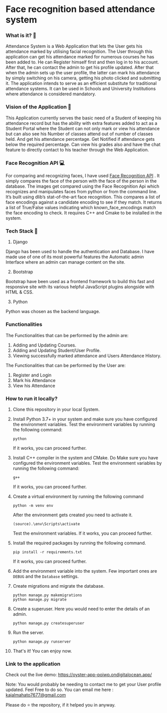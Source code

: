 # Face recognition based attendance system 


### What is it? 🤔
Attendance System is a Web Application that lets the User gets his attendance marked by
utilising facial recognition. The User through this application can get his attendance marked
for numerous courses he has been added to. He can Register himself first and then log in to
his account. After that, he can contact the admin to get his profile updated. After that when
the admin sets up the user profile, the latter can mark his attendance by simply switching on
his camera, getting his photo clicked and submitting it. 
The application intends to serve as an efficient substitute for traditional attendance
systems. It can be used in Schools and University Institutions where attendance is considered
mandatory. 

### Vision of the Application 🚀
This Application currently serves the basic need of a Student of keeping his attendance record but has the ability with extra features added to act as a Student Portal where the Student can not only mark or view his attendance but can also see his Number of classes attend out of number of classes held. And get his attendance percentage. Get Notified if attendance gets below the required percentage. Can view his grades also and have the chat feature to directly contact to his teacher through the Web Application. 



### Face Recognition API 💻
For comparing and recognizing faces, I have used [Face Recognition API](https://pypi.org/project/face-recognition/) .
It simply compares the face of the person with the face of the person in the database.
The images get compared using the Face Recognition Api which recognizes and manipulates faces
from python or from the command line. It’s built using dlib’s stat-of-the-art face
recognition. 
This compares a list of face encodings against a candidate encoding to see if they match. It
returns a list of True/False values indicating which known_face_encodings match the face
encoding to check. 
It requires C++ and Cmake to be installed in the system.


### Tech Stack 📑
1. Django

Django has been used to handle the authentication and Database. I have made use of one of its
most powerful features the Automatic admin Interface where an admin can manage content on the
site.

2. Bootstrap

Bootstrap have been used as a frontend framework to build this fast and responsive site with its various helpful JavaScript plugins alongside with HTML & CSS. 

3. Python

Python was chosen as the backend language. 

### Functionalities 

The Functionalities that can be performed by the admin are:
1. Adding and Updating Courses.
2. Adding and Updating Student/User Profile.
3. Viewing successfully marked attendance and Users Attendance History.

The Functionalities that can be performed by the User are:
1. Register and Login
2. Mark his Attendance
3. View his Attendance

### How to run it locally? 
1. Clone this repository in your local System.
2. Install Python 3.7+ in your system and make sure you have configured the environment variables.
    Test the environment variables by running the following command:
    ```
   python
   ```
   If it works, you can proceed further.

2. Install C++ compiler in the system and CMake. Do Make sure you have configured the environment variables.
    Test the environment variables by running the following command:
    ```
   g++
   ```
   If it works, you can proceed further.

3. Create a virtual environment by running the following command
   ```
   python -m venv env
   ```
   After the environment gets created you need to activate it.
    ```
    (source).\env\Scripts\activate
     ```
    Test the environment variables.
    If it works, you can proceed further.

4. Install the required packages by running the following command.
    ```
   pip install -r requirements.txt
   ```
   If it works, you can proceed further.

5. Add the environment variable into the system. Few important ones are `DEBUG`
    and the `Database` settings. 
   
6. Create migrations and migrate the database.
    ```
   python manage.py makemigrations
   python manage.py migrate
   ```
7. Create a superuser. Here you would need to enter the details of an admin.
    ```
   python manage.py createsuperuser
   ```
8. Run the server.
    ```
   python manage.py runserver
   ```
9.  That's it! You can enjoy now. 
 
### Link to the application
Check out the live demo:
https://oyster-app-poiwp.ondigitalocean.app/

Note: You would probably be needing to contact me to get your User profile updated. Feel Free
to do so. You can email me here : kajalmahato7677@gmail.com


Please do ⭐ the repository, if it helped you in anyway.
